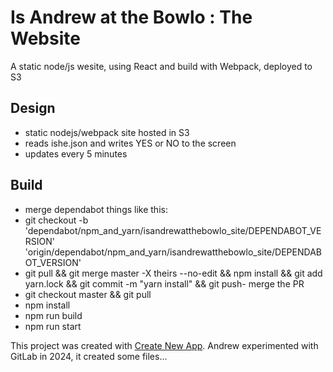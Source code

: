 # Is Andrew at the Bowlo : The Website
A static node/js wesite, using React and build with Webpack, deployed to S3

## Design
- static nodejs/webpack site hosted in S3
- reads ishe.json and writes YES or NO to the screen
- updates every 5 minutes

## Build
- merge dependabot things like this:
- git checkout -b 'dependabot/npm_and_yarn/isandrewatthebowlo_site/DEPENDABOT_VERSION' 'origin/dependabot/npm_and_yarn/isandrewatthebowlo_site/DEPENDABOT_VERSION'
- git pull && git merge master -X theirs --no-edit && npm install && git add yarn.lock && git commit -m "yarn install" && git push- merge the PR
- git checkout master && git pull
- npm install
- npm run build
- npm run start



This project was created with [Create New App](https://github.com/qodesmith/create-new-app).
Andrew experimented with GitLab in 2024, it created some files...
